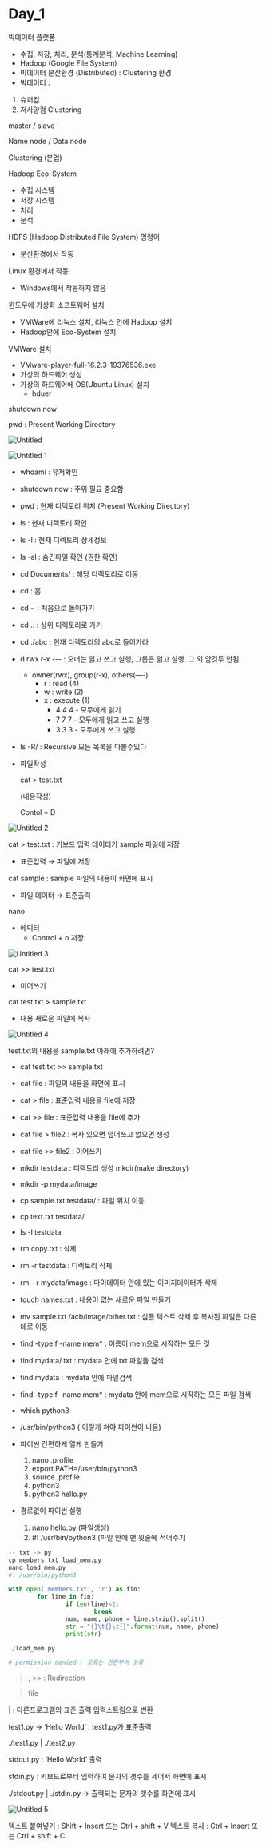 # Day_1

빅데이터 플랫폼

- 수집, 저장, 처리, 분석(통계분석, Machine Learning)
- Hadoop (Google File System)
- 빅데이터 분산환경 (Distributed) :  Clustering 환경
- 빅데이터 :

1. 슈퍼컴
2. 저사양컴 Clustering

master / slave

Name node / Data node

Clustering (분업)

Hadoop Eco-System

- 수집 시스템
- 저장 시스템
- 처리
- 분석

HDFS (Hadoop Distributed File System) 명령어

- 분산환경에서 작동

Linux 환경에서 작동

- Windows에서 작동하지 않음

윈도우에 가상화 소프트웨어 설치

- VMWare에 리눅스 설치, 리눅스 안에 Hadoop 설치
- Hadoop안에 Eco-System 설치

VMWare 설치

- VMware-player-full-16.2.3-19376536.exe
- 가상의 하드웨어 생성
- 가상의 하드웨어에 OS(Ubuntu Linux) 설치
    - hduer
    

shutdown now

pwd : Present Working Directory

![Untitled](https://user-images.githubusercontent.com/102286605/168568827-b49d3d80-0a4c-4f87-8c5d-90bbe7e611b9.png)

![Untitled 1](https://user-images.githubusercontent.com/102286605/168568839-525bd526-550f-4b2a-9ad3-c3e6900a606e.png)

- whoami : 유저확인
- shutdown now : 주위 필요 중요함
- pwd : 현재 디텍토리 위치 (Present Working Directory)
- ls : 현재 디렉토리 확인
- ls -l : 현재 디렉토리 상세정보
- ls -al : 숨긴파일 확인 (권한 확인)
- cd Documents/ : 해당 디렉토리로 이동
- cd : 홈
- cd ~ : 처음으로 돌아가기
- cd .. : 상위 디렉토리로 가기
- cd ./abc : 현재 디렉토리의 abc로 들어가라
- d rwx r-x --- : 오너는 읽고 쓰고 실행, 그룹은 읽고 실행, 그 외 암것두 안됨
    - owner(rwx), group(r-x), others(—-)
        - r : read (4)
        - w : write (2)
        - x : execute (1)
            - 4 4 4  - 모두에게 읽기
            - 7 7 7  - 모두에게 읽고 쓰고 실행
            - 3 3 3 - 모두에게 쓰고 실행
- ls -R/ : Recursive 모든 목록을 다볼수있다

- 파일작성
    
    cat > test.txt 
    
    (내용작성)
    
    Contol + D
    

![Untitled 2](https://user-images.githubusercontent.com/102286605/168568895-d1536fb4-3003-43fe-b9f7-5500555a9473.png)


cat > test.txt : 키보드 입력 데이터가 sample 파일에 저장

- 표준입력 → 파일에 저장

cat sample : sample 파일의 내용이 화면에 표시

- 파일 데이터 → 표준출력

nano 

- 에디터
    - Control + o 저장

![Untitled 3](https://user-images.githubusercontent.com/102286605/168568909-c6843545-937e-4101-a09e-9f1ec2ce02b1.png)


cat >> test.txt 

- 이어쓰기

cat test.txt > sample.txt

- 내용 새로운 파일에 복사

![Untitled 4](https://user-images.githubusercontent.com/102286605/168568926-90e923d2-f6ff-4a3d-bcec-05cf8fb75e23.png)


test.txt의 내용을 sample.txt 아래에 추가하려면?

- cat test.txt >> sample.txt

- cat file :  파일의 내용을 화면에 표시
- cat > file : 표준입력 내용을 file에 저장
- cat >> file : 표준입력 내용을 file에 추가
- cat file > file2 : 복사 있으면 덮어쓰고 없으면 생성
- cat file >> file2 :  이어쓰기

- mkdir testdata : 디렉토리 생성 mkdir(make directory)
- mkdir -p mydata/image
- cp sample.txt testdata/ : 파일 위치 이동
- cp text.txt testdata/
- ls -l testdata

- rm copy.txt : 삭제
- rm -r testdata : 디렉토리 삭제

- rm - r mydata/image : 마이데이터 안에 있는 이미지데이터가 삭제
- touch names.txt : 내용이 없는 새로운 파일 만들기

- mv sample.txt /acb/image/other.txt : 심플 텍스트 삭제 후 복사된 파일은 다른데로 이동

- find -type f -name mem* : 이름이 mem으로 시작하는 모든 것

- find mydata/.txt : mydata 안에 txt 파일들 검색
- find mydata : mydata 안에 파일검색
- find -type f -name mem* : mydata 안에 mem으로 시작하는 모든 파일 검색

- which python3
- /usr/bin/python3 ( 이렇게 쳐야 파이썬이 나옴)

- 파이썬 간편하게 열게 만들기
    1. nano .profile
    2. export PATH=/user/bin/python3
    3. source .profile
    4. python3 
    5. python3 hello.py

- 경로없이 파이썬 실행
    1. nano hello.py (파일생성)
    2. #! /usr/bin/python3 (파일 안에 맨 윗줄에 적어주기


```python
-- txt -> py
cp members.txt load_mem.py
nano load_mem.py
#! /usr/bin/python3

with open('members.txt', 'r') as fin:
        for line in fin:
                if len(line)<2:
                        break
                num, name, phone = line.strip().split()
                str = "{}\t{}\t{}".format(num, name, phone)
                print(str)

./load_mem.py

# permission denied : 오류는 권한부여 오류
```

>, >> : Redirection

> file

| : 다른프로그램의 표준 출력 입력스트림으로 변환

test1.py → ‘Hello World’ : test1.py가 표준출력

./test1.py | ./test2.py

stdout.py : ‘Hello World’ 출력

stdin.py : 키보드로부터 입력하여 문자의 갯수를 세어서 화면에 표시

./stdout.py | ./stdin.py → 출력되는 문자의 갯수를 화면에 표시

![Untitled 5](https://user-images.githubusercontent.com/102286605/168568953-1529e0a2-a53d-4fd6-8f91-89b4fd19a717.png)

텍스트 붙여넣기 : Shift + Insert 또는 Ctrl + shift + V
텍스트 복사 :  Ctrl + Insert 또는 Ctrl + shift + C